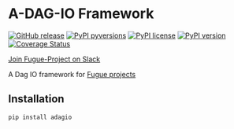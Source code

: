 # A-DAG-IO Framework

[![GitHub release](https://img.shields.io/github/release/fugue-project/adagio.svg)](https://GitHub.com/fugue-project/adagio)
[![PyPI pyversions](https://img.shields.io/pypi/pyversions/adagio.svg)](https://pypi.python.org/pypi/adagio/)
[![PyPI license](https://img.shields.io/pypi/l/adagio.svg)](https://pypi.python.org/pypi/adagio/)
[![PyPI version](https://badge.fury.io/py/adagio.svg)](https://pypi.python.org/pypi/adagio/)
[![Coverage Status](https://coveralls.io/repos/github/fugue-project/adagio/badge.svg)](https://coveralls.io/github/fugue-project/adagio)

[Join Fugue-Project on Slack](https://join.slack.com/t/fugue-project/shared_invite/zt-he6tcazr-OCkj2GEv~J9UYoZT3FPM4g)

A Dag IO framework for [Fugue projects](https://github.com/fugue-project)

## Installation
```
pip install adagio
```
